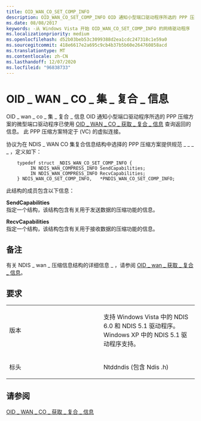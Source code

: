 ```yaml
---
title: OID_WAN_CO_SET_COMP_INFO
description: OID_WAN_CO_SET_COMP_INFO OID 通知小型端口驱动程序所选的 PPP 压缩方案的微型端口驱动程序已使用 OID_WAN_CO_GET_COMP_INFO 查询返回的信息。
ms.date: 08/08/2017
keywords: -从 Windows Vista 开始 OID_WAN_CO_SET_COMP_INFO 的网络驱动程序
ms.localizationpriority: medium
ms.openlocfilehash: d52b03beb53c3099388d2ea1cdc247318c1e59a0
ms.sourcegitcommit: 418e6617e2a695c9cb4b37b5b60e264760858acd
ms.translationtype: MT
ms.contentlocale: zh-CN
ms.lasthandoff: 12/07/2020
ms.locfileid: "96838733"
---
```

# <a name="oid_wan_co_set_comp_info"></a>OID \_ WAN \_ CO \_ 集 \_ 复合 \_ 信息


OID \_ wan \_ co \_ 集 \_ 复合 \_ 信息 OID 通知小型端口驱动程序所选的 PPP 压缩方案的微型端口驱动程序已使用 [OID \_ WAN \_ CO \_ 获取 \_ 复合 \_ 信息](oid-wan-co-get-comp-info.md) 查询返回的信息。 此 PPP 压缩方案特定于 (VC) 的虚拟连接。

协议为在 NDIS \_ WAN CO 集复合信息结构中选择的 PPP 压缩方案提供规范 \_ \_ \_ \_ ，定义如下：

```ManagedCPlusPlus
    typedef struct _NDIS_WAN_CO_SET_COMP_INFO {
         IN NDIS_WAN_COMPRESS_INFO SendCapabilities;
         IN NDIS_WAN_COMPRESS_INFO RecvCapabilities;
    } NDIS_WAN_CO_SET_COMP_INFO,   *PNDIS_WAN_CO_SET_COMP_INFO;
```




此结构的成员包含以下信息：

<a href="" id="sendcapabilities"></a>**SendCapabilities**  
指定一个结构，该结构包含有关用于发送数据的压缩功能的信息。

<a href="" id="recvcapabilities"></a>**RecvCapabilities**  
指定一个结构，该结构包含有关用于接收数据的压缩功能的信息。

<a name="remarks"></a>备注
-------

有关 NDIS \_ wan \_ 压缩信息结构的详细信息 \_ ，请参阅 [OID \_ wan \_ 获取 \_ 复合 \_ 信息](/previous-versions/windows/hardware/network/ff561202(v=vs.85))。

<a name="requirements"></a>要求
------------

<table>
<colgroup>
<col width="50%" />
<col width="50%" />
</colgroup>
<tbody>
<tr class="odd">
<td><p>版本</p></td>
<td><p>支持 Windows Vista 中的 NDIS 6.0 和 NDIS 5.1 驱动程序。 Windows XP 中的 NDIS 5.1 驱动程序支持。</p></td>
</tr>
<tr class="even">
<td><p>标头</p></td>
<td>Ntddndis (包含 Ndis .h) </td>
</tr>
</tbody>
</table>

## <a name="see-also"></a>请参阅


[OID \_ WAN \_ CO \_ 获取 \_ 复合 \_ 信息](oid-wan-co-get-comp-info.md)
